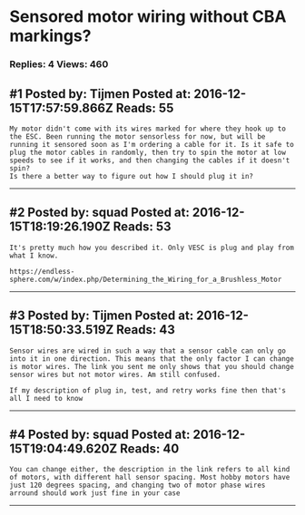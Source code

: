 # Sensored motor wiring without CBA markings?

### Replies: 4 Views: 460

## \#1 Posted by: Tijmen Posted at: 2016-12-15T17:57:59.866Z Reads: 55

```
My motor didn't come with its wires marked for where they hook up to the ESC. Been running the motor sensorless for now, but will be running it sensored soon as I'm ordering a cable for it. Is it safe to plug the motor cables in randomly, then try to spin the motor at low speeds to see if it works, and then changing the cables if it doesn't spin?
Is there a better way to figure out how I should plug it in?
```

---
## \#2 Posted by: squad Posted at: 2016-12-15T18:19:26.190Z Reads: 53

```
It's pretty much how you described it. Only VESC is plug and play from what I know.

https://endless-sphere.com/w/index.php/Determining_the_Wiring_for_a_Brushless_Motor
```

---
## \#3 Posted by: Tijmen Posted at: 2016-12-15T18:50:33.519Z Reads: 43

```
Sensor wires are wired in such a way that a sensor cable can only go into it in one direction. This means that the only factor I can change is motor wires. The link you sent me only shows that you should change sensor wires but not motor wires. Am still confused.

If my description of plug in, test, and retry works fine then that's all I need to know
```

---
## \#4 Posted by: squad Posted at: 2016-12-15T19:04:49.620Z Reads: 40

```
You can change either, the description in the link refers to all kind of motors, with different hall sensor spacing. Most hobby motors have just 120 degrees spacing, and changing two of motor phase wires arround should work just fine in your case
```

---
